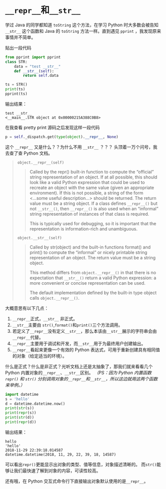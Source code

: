 # `__repr__`和`__str__`

学过 Java 的同学都知道 `toString` 这个方法，在学习 Python 时大多数会被告知 `__str__` 这个函数和 Java 的 `toString` 方法一样。直到遇见 `pprint` ，我发现原来事情并不简单。

贴出一段代码

```python
from pprint import pprint
class STR:
    data = "test __str__"
    def __str__(self):
        return self.data

ts = STR()
print(ts)
pprint(ts)
```

输出结果：

```log
test __str__
<__main__.STR object at 0x00000215A388C0B8>
```

在我查看 pretty print 源码之后发现这样一段代码

```python
p = self._dispatch.get(type(object).__repr__, None)
```

这个 `__repr__` 又是什么？？为什么不用 `__str__` ？？？
头顶着一万个问号，我去查了查 Python 文档。
>`object.__repr__(self)`
>>Called by the repr() built-in function to compute the “official” string representation of an object. If at all possible, this should look like a valid Python expression that could be used to recreate an object with the same value (given an appropriate environment). If this is not possible, a string of the form <...some useful description...> should be returned. The return value must be a string object. If a class defines `__repr__()` but not `__str__()`, then `__repr__()` is also used when an “informal” string representation of instances of that class is required.
>>
>>This is typically used for debugging, so it is important that the representation is information-rich and unambiguous.
>
>`object.__str__(self)`
>>Called by str(object) and the built-in functions format() and print() to compute the “informal” or nicely printable string representation of an object. The return value must be a string object.
>>
>>This method differs from `object.__repr__()` in that there is no expectation that `__str__()` return a valid Python expression: a more convenient or concise representation can be used.
>>
>>The default implementation defined by the built-in type object calls `object.__repr__()`.

大概意思有以下几点：

1. `__repr__`正式，`__str__` 非正式。
2. `__str__`主要由 `str()`,`format()`和`print()`三个方法调用。
3. 若定义了`__repr__`没有定义`__str__`，那么本该由`__str__`展示的字符串会由`__repr__`代替。
4. `__repr__`主要用于调试和开发，而`__str__`用于为最终用户创建输出。
5. `__repr__`看起来更像一个有效的 Python 表达式，可用于重新创建具有相同值的对象（给定适当的环境）。

什么是正式？什么是非正式？光听文档上还是太抽象了，那我们就来看看几个 Python 内置对象的`__repr__`、`__str__`区别。
*（PS：因为 Python 内置函数 `repr()` 和 `str()` 分别调用对象的`__repr__`和`__str__`，所以这边就用这两个函数来举例。）*

```python
import datetime
s = 'hello'
d = datetime.datetime.now()
print(str(s))
print(repr(s))
print(str(d))
print(repr(d))
```

输出结果：

```log
hello
'hello'
2018-11-29 22:39:18.014587
datetime.datetime(2018, 11, 29, 22, 39, 18, 14587)
```

可以看出`repr()`更能显示出对象的类型、值等信息，对象描述清晰的。
而`str()`能够让我们最快速了解到对象的内容，可读性较高。

还有哦，在 Python 交互式命令行下直接输出对象默认使用的是`__repr__`。
